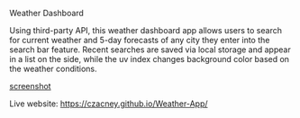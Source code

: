 Weather Dashboard

Using third-party API, this weather dashboard app allows users to search for current weather and 5-day forecasts of any city they enter into the search bar feature. Recent searches are saved via local storage and appear in a list on the side, while the uv index changes background color based on the weather conditions. 

[screenshot](./screenshot.png)

Live website:
https://czacney.github.io/Weather-App/